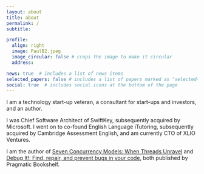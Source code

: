 ```yaml
---
layout: about
title: about
permalink: /
subtitle: 

profile:
  align: right
  image: PaulB2.jpeg
  image_circular: false # crops the image to make it circular
  address: 

news: true  # includes a list of news items
selected_papers: false # includes a list of papers marked as "selected={true}"
social: true  # includes social icons at the bottom of the page
---
```


I am a technology start-up veteran, a consultant for start-ups and investors, and an author.

I was Chief Software Architect of SwiftKey, subsequently acquired by Microsoft. I went on to co-found English Language iTutoring, subsequently acquired by Cambridge Assessment English, and am currently CTO of XLIO Ventures.

I am the author of [Seven Concurrency Models: When Threads Unravel](https://pragprog.com/titles/pb7con/seven-concurrency-models-in-seven-weeks/) and [Debug It!: Find, repair, and prevent bugs in your code](https://pragprog.com/titles/pbdp/debug-it/), both published by Pragmatic Bookshelf.

